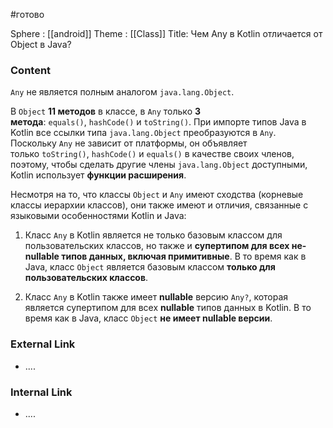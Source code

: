 #готово 

Sphere : [[android]]
Theme : [[Class]]
Title: Чем Any в Kotlin отличается от Object в Java?

### Content
`Any` не является полным аналогом `java.lang.Object`.

В `Object` **11 методов** в классе, в `Any` только **3 метода**: `equals()`, `hashCode()` и `toString()`. При импорте типов Java в Kotlin все ссылки типа `java.lang.Object` преобразуются в `Any`. Поскольку `Any` не зависит от платформы, он объявляет только `toString()`, `hashCode()` и `equals()` в качестве своих членов, поэтому, чтобы сделать другие члены `java.lang.Object` доступными, Kotlin использует **функции расширения**.

Несмотря на то, что классы `Object` и `Any` имеют сходства (корневые классы иерархии классов), они также имеют и отличия, связанные с языковыми особенностями Kotlin и Java:

1. Класс `Any` в Kotlin является не только базовым классом для пользовательских классов, но также и **супертипом для всех не-nullable типов данных, включая примитивные**. В то время как в Java, класс `Object` является базовым классом **только для пользовательских классов**.
    
2. Класс `Any` в Kotlin также имеет **nullable** версию `Any?`, которая является супертипом для всех **nullable** типов данных в Kotlin. В то время как в Java, класс `Object` **не имеет nullable версии**.

### External Link

- ....

### Internal Link

- ....